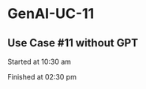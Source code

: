 # GenAI-UC-11
Use Case #11 without GPT
--------------------------
Started at 10:30 am

Finished at 02:30 pm
